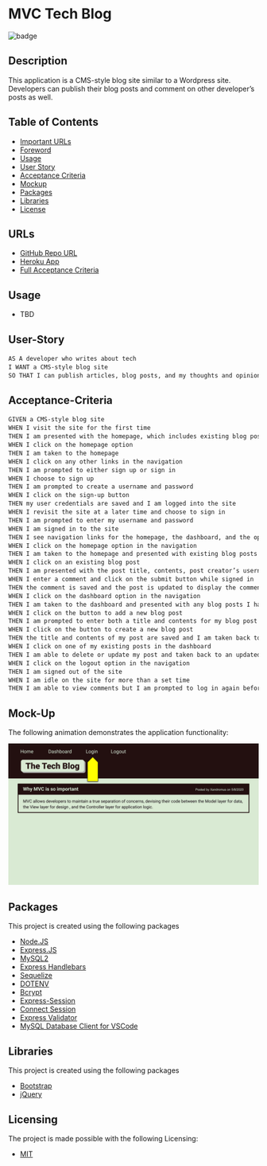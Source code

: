 # MVC Tech Blog
![badge](https://img.shields.io/badge/license-MIT-brightgreen)

## Description
This application is a CMS-style blog site similar to a Wordpress site. Developers can publish their blog posts and comment on other developer’s posts as well.

## Table of Contents
- [Important URLs](#urls)
- [Foreword](#foreword)
- [Usage](#usage)
- [User Story](#user-story)
- [Acceptance Criteria](#acceptance-criteria)
- [Mockup](#mock-up)
- [Packages](#packages)
- [Libraries](#libraries)
- [License](#Licensing)

## URLs
- [GitHub Repo URL](#)
- [Heroku App](#)
- [Full Acceptance Criteria](./assets/README.md)

## Usage
- TBD

## User-Story

```md
AS A developer who writes about tech
I WANT a CMS-style blog site
SO THAT I can publish articles, blog posts, and my thoughts and opinions
```

## Acceptance-Criteria

```md
GIVEN a CMS-style blog site
WHEN I visit the site for the first time
THEN I am presented with the homepage, which includes existing blog posts if any have been posted; navigation links for the homepage and the dashboard; and the option to log in
WHEN I click on the homepage option
THEN I am taken to the homepage
WHEN I click on any other links in the navigation
THEN I am prompted to either sign up or sign in
WHEN I choose to sign up
THEN I am prompted to create a username and password
WHEN I click on the sign-up button
THEN my user credentials are saved and I am logged into the site
WHEN I revisit the site at a later time and choose to sign in
THEN I am prompted to enter my username and password
WHEN I am signed in to the site
THEN I see navigation links for the homepage, the dashboard, and the option to log out
WHEN I click on the homepage option in the navigation
THEN I am taken to the homepage and presented with existing blog posts that include the post title and the date created
WHEN I click on an existing blog post
THEN I am presented with the post title, contents, post creator’s username, and date created for that post and have the option to leave a comment
WHEN I enter a comment and click on the submit button while signed in
THEN the comment is saved and the post is updated to display the comment, the comment creator’s username, and the date created
WHEN I click on the dashboard option in the navigation
THEN I am taken to the dashboard and presented with any blog posts I have already created and the option to add a new blog post
WHEN I click on the button to add a new blog post
THEN I am prompted to enter both a title and contents for my blog post
WHEN I click on the button to create a new blog post
THEN the title and contents of my post are saved and I am taken back to an updated dashboard with my new blog post
WHEN I click on one of my existing posts in the dashboard
THEN I am able to delete or update my post and taken back to an updated dashboard
WHEN I click on the logout option in the navigation
THEN I am signed out of the site
WHEN I am idle on the site for more than a set time
THEN I am able to view comments but I am prompted to log in again before I can add, update, or delete comments
```

## Mock-Up

The following animation demonstrates the application functionality:

![Animation cycles through signing into the app, clicking on buttons, and updating blog posts.](./assets/14-mvc-homework-demo-01.gif) 

## Packages

This project is created using the following packages

- [Node.JS](https://nodejs.org/en/)
- [Express.JS](https://expressjs.com/)
- [MySQL2](https://www.npmjs.com/package/mysql2)
- [Express Handlebars](https://www.npmjs.com/package/express-handlebars)
- [Sequelize](https://www.npmjs.com/package/sequelize)
- [DOTENV](https://www.npmjs.com/package/dotenv)
- [Bcrypt](https://www.npmjs.com/package/bcrypt)
- [Express-Session](https://www.npmjs.com/package/express-session)
- [Connect Session](https://www.npmjs.com/package/connect-session-sequelize)
- [Express Validator](https://express-validator.github.io/docs/)
- [MySQL Database Client for VSCode](https://github.com/cweijan/vscode-database-client)


## Libraries

This project is created using the following packages

- [Bootstrap](https://getbootstrap.com/)
- [jQuery](https://jquery.com/)


## Licensing
The project is made possible with the following Licensing:
- [MIT](license.txt)



